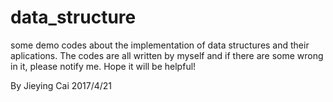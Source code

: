 # data_structure
some demo codes about the implementation of data structures and their aplications.
The codes are all written by myself and if there are some wrong in it, please notify me.
Hope it will be helpful!

By Jieying Cai
2017/4/21
